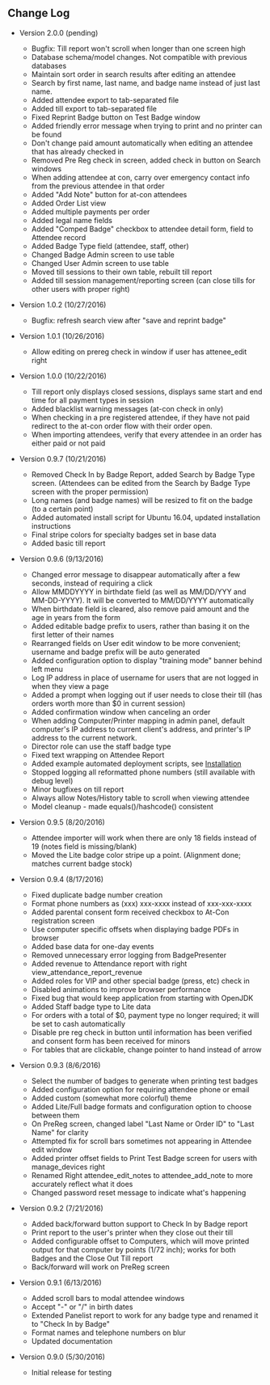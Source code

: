Change Log
----------------
- Version 2.0.0 (pending)
    - Bugfix: Till report won't scroll when longer than one screen high
    - Database schema/model changes. Not compatible with previous databases
    - Maintain sort order in search results after editing an attendee
    - Search by first name, last name, and badge name instead of just last name.
    - Added attendee export to tab-separated file
    - Added till export to tab-separated file
    - Fixed Reprint Badge button on Test Badge window
    - Added friendly error message when trying to print and no printer can be found
    - Don't change paid amount automatically when editing an attendee that has already checked in
    - Removed Pre Reg check in screen, added check in button on Search windows
    - When adding attendee at con, carry over emergency contact info from the previous attendee in that order
    - Added "Add Note" button for at-con attendees
    - Added Order List view
    - Added multiple payments per order
    - Added legal name fields
    - Added "Comped Badge" checkbox to attendee detail form, field to Attendee record
    - Added Badge Type field (attendee, staff, other)
    - Changed Badge Admin screen to use table
    - Changed User Admin screen to use table
    - Moved till sessions to their own table, rebuilt till report
    - Added till session management/reporting screen (can close tills for other users with proper right)

- Version 1.0.2 (10/27/2016)
    - Bugfix: refresh search view after "save and reprint badge"

- Version 1.0.1 (10/26/2016)
    - Allow editing on prereg check in window if user has attenee_edit right
    
- Version 1.0.0 (10/22/2016)
    - Till report only displays closed sessions, displays same start and end time for all
      payment types in session
    - Added blacklist warning messages (at-con check in only)
    - When checking in a pre registered attendee, if they have not paid redirect to the at-con order flow 
      with their order open.
    - When importing attendees, verify that every attendee in an order has either paid or not paid

- Version 0.9.7 (10/21/2016)
    - Removed Check In by Badge Report, added Search by Badge Type screen. (Attendees can be 
      edited from the Search by Badge Type screen with the proper permission)
    - Long names (and badge names) will be resized to fit on the badge (to a certain point)
    - Added automated install script for Ubuntu 16.04, updated installation instructions
    - Final stripe colors for specialty badges set in base data
    - Added basic till report

- Version 0.9.6 (9/13/2016)
    - Changed error message to disappear automatically after a few seconds, instead of requiring a click
    - Allow MMDDYYYY in birthdate field (as well as MM/DD/YYY and MM-DD-YYYY). It will be converted to MM/DD/YYYY 
      automatically
    - When birthdate field is cleared, also remove paid amount and the age in years from the form
    - Added editable badge prefix to users, rather than basing it on the first letter of their names 
    - Rearranged fields on User edit window to be more convenient; username and badge prefix will be auto generated
    - Added configuration option to display "training mode" banner behind left menu
    - Log IP address in place of username for users that are not logged in when they view a page
    - Added a prompt when logging out if user needs to close their till (has orders worth more than $0 
      in current session)
    - Added confirmation window when canceling an order
    - When adding Computer/Printer mapping in admin panel, default computer's IP address to current client's address, 
      and printer's IP address to the current network.
    - Director role can use the staff badge type
    - Fixed text wrapping on Attendee Report
    - Added example automated deployment scripts, see [Installation](docs/installation.md)
    - Stopped logging all reformatted phone numbers (still available with debug level)
    - Minor bugfixes on till report
    - Always allow Notes/History table to scroll when viewing attendee
    - Model cleanup - made equals()/hashcode() consistent

- Version 0.9.5 (8/20/2016)
    - Attendee importer will work when there are only 18 fields instead of 19 (notes field is missing/blank)
    - Moved the Lite badge color stripe up a point. (Alignment done; matches current badge stock)

- Version 0.9.4 (8/17/2016)
    - Fixed duplicate badge number creation
    - Format phone numbers as (xxx) xxx-xxxx instead of xxx-xxx-xxxx
    - Added parental consent form received checkbox to At-Con registration screen
    - Use computer specific offsets when displaying badge PDFs in browser
    - Added base data for one-day events
    - Removed unnecessary error logging from BadgePresenter
    - Added revenue to Attendance report with right view_attendance_report_revenue
    - Added roles for VIP and other special badge (press, etc) check in
    - Disabled animations to improve browser performance
    - Fixed bug that would keep application from starting with OpenJDK
    - Added Staff badge type to Lite data
    - For orders with a total of $0, payment type no longer required; it will be set to cash automatically
    - Disable pre reg check in button until information has been verified and consent form has been received for minors
    - For tables that are clickable, change pointer to hand instead of arrow
    
- Version 0.9.3 (8/6/2016)
    - Select the number of badges to generate when printing test badges
    - Added configuration option for requiring attendee phone or email
    - Added custom (somewhat more colorful) theme
    - Added Lite/Full badge formats and configuration option to choose between them
    - On PreReg screen, changed label "Last Name or Order ID" to "Last Name" for clarity
    - Attempted fix for scroll bars sometimes not appearing in Attendee edit window
    - Added printer offset fields to Print Test Badge screen for users with manage_devices right
    - Renamed Right attendee_edit_notes to attendee_add_note to more accurately reflect what it does
    - Changed password reset message to indicate what's happening


- Version 0.9.2 (7/21/2016)
    - Added back/forward button support to Check In by Badge report
    - Print report to the user's printer when they close out their till
    - Added configurable offset to Computers, which will move printed output for that computer by points (1/72 inch); works 
      for both Badges and the Close Out Till report
    - Back/forward will work on PreReg screen


- Version 0.9.1 (6/13/2016)
    - Added scroll bars to modal attendee windows
    - Accept "-" or "/" in birth dates
    - Extended Panelist report to work for any badge type and renamed it to "Check In by Badge"
    - Format names and telephone numbers on blur
    - Updated documentation


- Version 0.9.0 (5/30/2016)
    - Initial release for testing
